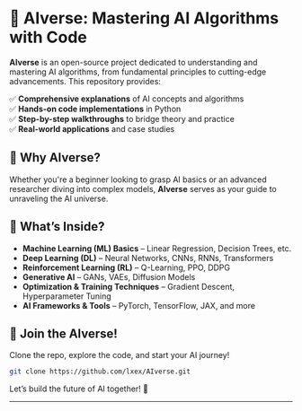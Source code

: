 # 🌌 AIverse: Mastering AI Algorithms with Code  

**AIverse** is an open-source project dedicated to understanding and mastering AI algorithms, from fundamental principles to cutting-edge advancements. This repository provides:  

✅ **Comprehensive explanations** of AI concepts and algorithms  
✅ **Hands-on code implementations** in Python  
✅ **Step-by-step walkthroughs** to bridge theory and practice  
✅ **Real-world applications** and case studies  

## 🚀 Why AIverse?  
Whether you're a beginner looking to grasp AI basics or an advanced researcher diving into complex models, **AIverse** serves as your guide to unraveling the AI universe.  

## 📂 What’s Inside?  
- **Machine Learning (ML) Basics** – Linear Regression, Decision Trees, etc.  
- **Deep Learning (DL)** – Neural Networks, CNNs, RNNs, Transformers  
- **Reinforcement Learning (RL)** – Q-Learning, PPO, DDPG  
- **Generative AI** – GANs, VAEs, Diffusion Models  
- **Optimization & Training Techniques** – Gradient Descent, Hyperparameter Tuning  
- **AI Frameworks & Tools** – PyTorch, TensorFlow, JAX, and more  

## 🌟 Join the AIverse!  
Clone the repo, explore the code, and start your AI journey!  
```bash
git clone https://github.com/lxex/AIverse.git
```
Let’s build the future of AI together! 🚀  

---
